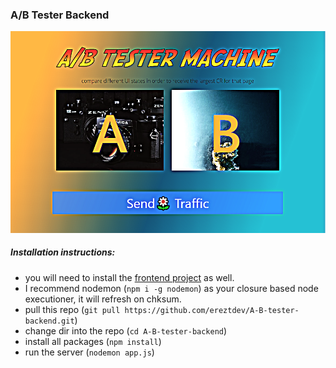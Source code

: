 ### A/B Tester Backend
![](https://github.com/ereztdev/A-B-tester-frontend/blob/master/images/159604989931690214.png)

##### Installation instructions:
- you will need to install the [frontend project](https://github.com/ereztdev/A-B-tester-frontend) as well.
- I recommend nodemon (`npm i -g nodemon`) as your closure based node executioner, it will refresh on chksum.
- pull this repo (`git pull https://github.com/ereztdev/A-B-tester-backend.git`)
- change dir into the repo (`cd A-B-tester-backend`)
- install all packages (`npm install`)
- run the server (`nodemon app.js`)